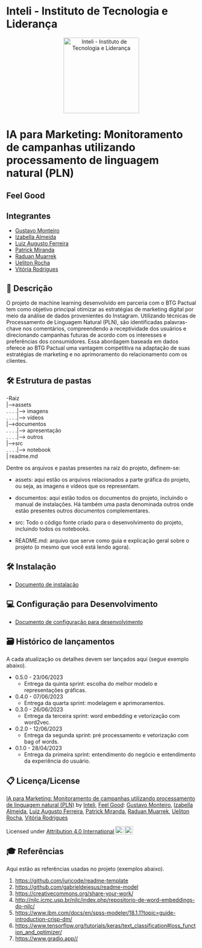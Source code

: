 # Inteli - Instituto de Tecnologia e Liderança 

<p align="center">
<a href= "https://www.inteli.edu.br/"><img src="https://s3.amazonaws.com/gupy5/production/companies/26702/career/63484/images/2022-04-28_16-56_logo.png" alt="Inteli - Instituto de Tecnologia e Liderança" border="0" width="200"></a>
</p>

# IA para Marketing: Monitoramento de campanhas utilizando processamento de linguagem natural (PLN)
  
## Feel Good

## Integrantes
- <a href="https://www.linkedin.com/in/gustavo-monteiro-1a499919a/">Gustavo Monteiro</a>
- <a href="https://www.linkedin.com/in/izabellaalmeida/">Izabella Almeida</a>
- <a href="https://www.linkedin.com/in/gutopompeo/">Luiz Augusto Ferreira</a>
- <a href="https://www.linkedin.com/in/patrick-miranda/">Patrick Miranda</a>
- <a href="https://www.linkedin.com/in/raduanmuarrek/">Raduan Muarrek</a>
- <a href="https://www.linkedin.com/in/uelitonrocha/">Ueliton Rocha</a>
- <a href="https://www.linkedin.com/in/vit%C3%B3ria-rodrigues-de-oliveira-bb955921b/">Vitória Rodrigues </a>

## 📜 Descrição

O projeto de machine learning desenvolvido em parceria com o BTG Pactual tem como objetivo principal otimizar as estratégias de marketing digital por meio da análise de dados provenientes do Instagram. Utilizando técnicas de Processamento de Linguagem Natural (PLN), são identificadas palavras-chave nos comentários, compreendendo a receptividade dos usuários e direcionando campanhas futuras de acordo com os interesses e preferências dos consumidores. Essa abordagem baseada em dados oferece ao BTG Pactual uma vantagem competitiva na adaptação de suas estratégias de marketing e no aprimoramento do relacionamento com os clientes.

## 🛠 Estrutura de pastas

-Raiz<br>
|-->assets<br>
. . . .|--> imagens <br>
. . . .|--> vídeos <br>
|-->documentos<br>
. . . .|--> apresentação <br>
. . . .|--> outros <br>
|-->src <br>
. . . .|--> notebook <br>
| readme.md<br>

Dentre os arquivos e pastas presentes na raiz do projeto, definem-se:

- assets: aqui estão os arquivos relacionados a parte gráfica do projeto, ou seja, as imagens e vídeos que os representam.

- documentos: aqui estão todos os documentos do projeto, incluindo o manual de instalações. Há também uma pasta denominada outros onde estão presentes outros documentos complementares.

- src: Todo o código fonte criado para o desenvolvimento do projeto, incluindo todos os notebooks.

- README.md: arquivo que serve como guia e explicação geral sobre o projeto (o mesmo que você está lendo agora).

## 🛠 Instalação
- <a href="https://drive.google.com/file/d/1HIrAl8GGkHPWqWt0Xvs-Ln9eMVLagISz/view?usp=drive_link">Documento de instalação</a>

## 💻 Configuração para Desenvolvimento
- <a href="https://drive.google.com/file/d/1HIrAl8GGkHPWqWt0Xvs-Ln9eMVLagISz/view?usp=drive_link">Documento de configuração para desenvolvimento</a>

## 🗃 Histórico de lançamentos

A cada atualização os detalhes devem ser lançados aqui (segue exemplo abaixo).

* 0.5.0 - 23/06/2023
    * Entrega da quinta sprint: escolha do melhor modelo e representações gráficas.
* 0.4.0 - 07/06/2023
    * Entrega da quarta sprint: modelagem e aprimoramentos.
* 0.3.0 - 26/06/2023
    * Entrega da terceira sprint: word embedding e vetorização com word2vec.
* 0.2.0 - 12/06/2023
    * Entrega da segunda sprint: pré processamento e vetorização com bag of words.
* 0.1.0 - 28/04/2023
    * Entrega da primeira sprint: entendimento do negócio e entendimento da experiência do usuário.

## 📋 Licença/License

<p xmlns:cc="http://creativecommons.org/ns#" xmlns:dct="http://purl.org/dc/terms/"><a property="dct:title" rel="cc:attributionURL" href="https://github.com/2023M6T4-Inteli">IA para Marketing: Monitoramento de campanhas utilizando processamento de linguagem natural (PLN)</a> by <a rel="cc:attributionURL dct:creator" property="cc:attributionName" href="https://github.com/InteliProjects">Inteli</a>, <a rel="cc:attributionURL dct:creator" property="cc:attributionName" href="https://github.com/2023M6T4-Inteli/Projeto01">Feel Good</a>: <a href="https://www.linkedin.com/in/gustavo-monteiro-1a499919a/">Gustavo Monteiro</a>, <a href="https://www.linkedin.com/in/izabellaalmeida/">Izabella Almeida</a>, <a href="https://www.linkedin.com/in/gutopompeo/">Luiz Augusto Ferreira</a>, <a href="https://www.linkedin.com/in/patrick-miranda/">Patrick Miranda</a>, <a href="https://www.linkedin.com/in/raduanmuarrek/">Raduan Muarrek</a>, <a href="https://www.linkedin.com/in/uelitonrocha/">Ueliton Rocha</a>, <a href="https://www.linkedin.com/in/vit%C3%B3ria-rodrigues-de-oliveira-bb955921b/">Vitória Rodrigues </a>

Licensed under <a href="http://creativecommons.org/licenses/by/4.0/?ref=chooser-v1" target="_blank" rel="license noopener noreferrer" style="display:inline-block;">Attribution 4.0 International<img style="height:22px!important;margin-left:3px;vertical-align:text-bottom;" src="https://mirrors.creativecommons.org/presskit/icons/cc.svg?ref=chooser-v1"><img style="height:22px!important;margin-left:3px;vertical-align:text-bottom;" src="https://mirrors.creativecommons.org/presskit/icons/by.svg?ref=chooser-v1"></a></p>

## 🎓 Referências

Aqui estão as referências usadas no projeto (exemplos abaixo).

1. <https://github.com/iuricode/readme-template>
2. <https://github.com/gabrieldejesus/readme-model>
3. <https://creativecommons.org/share-your-work/>
4. <http://nilc.icmc.usp.br/nilc/index.php/repositorio-de-word-embeddings-do-nilc/>
5. <https://www.ibm.com/docs/en/spss-modeler/18.1.1?topic=guide-introduction-crisp-dm/>
6. <https://www.tensorflow.org/tutorials/keras/text_classification#loss_function_and_optimizer/>
7. <https://www.gradio.app//>

